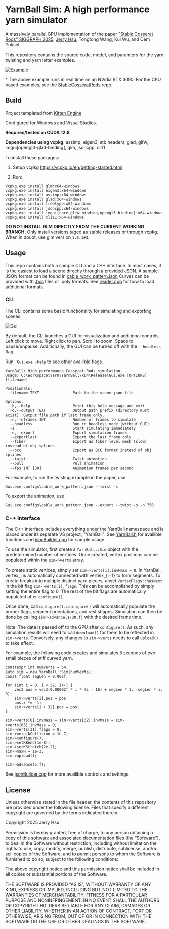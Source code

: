 # YarnBall Sim: A high performance yarn simulator

A massively parallel GPU implementation of the paper ["Stable Cosserat Rods" SIGGRAPH 2025](https://s2025.siggraph.org/), [Jerry Hsu](https://jerryhsu.io), Tongtong Wang, Kui Wu, and Cem Yuksel. 

This repository contains the source code, model, and paramters for the yarn twisting and yarn letter examples.

[![Example](images/yarnTwist.gif)](https://youtu.be/hmEGLPG1zP0)

^ The above example runs in real time on an NVidia RTX 3090. For the CPU based examples, see the [StableCosseratRods](https://github.com/jerry060599/StableCosseratRods) repo.

## Build
Project templated from [Kitten Engine](https://github.com/jerry060599/KittenEngine/tree/main)

Configured for Windows and Visual Studios. 

**Requires/tested on CUDA 12.8**

**Dependencies using vcpkg**: assimp, eigen3, stb headers, glad, glfw, imgui[opengl3-glad-binding], glm, jsoncpp, cli11

To install these packages:

1. Setup vcpkg https://vcpkg.io/en/getting-started.html

2. Run:
```
vcpkg.exe install glm:x64-windows
vcpkg.exe install eigen3:x64-windows
vcpkg.exe install assimp:x64-windows
vcpkg.exe install glad:x64-windows
vcpkg.exe install freetype:x64-windows
vcpkg.exe install jsoncpp:x64-windows
vcpkg.exe install imgui[core,glfw-binding,opengl3-binding]:x64-windows
vcpkg.exe install cli11:x64-windows
```

**DO NOT INSTALL GLM DIRECTLY FROM THE CURRENT WORKING BRANCH.**
Only install versions taged as stable releases or through vcpkg. 
When in doubt, use glm version ```1.0.1#3```. 

## Usage
This repo contains both a sample CLI and a C++ interface. 
In most cases, it is the easiest to load a scene directly through a provided JSON.
A sample JSON format can be found in [cable_work_pattern.json](KittenEngine/configs/cable_work_pattern.json)
Curves can be provided with [.bcc](https://www.cemyuksel.com/cyCodeBase/soln/using_bcc_files.html) files or .poly formats. See [reader.cpp](KittenEngine/YarnBall/io/reader.cpp) for how to load additional formats.

### CLI
The CLI contains some basic functionality for simulating and exporting scenes.

![Gui](images/gui.gif)

By default, the CLI launches a GUI for visualization and additional controls. Left click to move. Right click to pan. Scroll to zoom. Space to pause/unpause. Additionally, the GUI can be turned off with the ```--headless``` flag. 

Run ``` Gui.exe -help``` to see other availible flags.
```
YarnBall: High performance Cosserat Rods simulation.
Usage: C:\Workspace\Yarn\YarnBall\x64\Release\Gui.exe [OPTIONS] [filename]

Positionals:
  filename TEXT               Path to the scene json file

Options:
  -h,--help                   Print this help message and exit
  -o,--output TEXT            Output path prefix (directory must exist). Output file path if last frame only.
  -n,--nframes INT            Number of frames to simulate
  --headless                  Run in headless mode (without GUI)
  -s                          Start simulating immediately
  -e,--export                 Export simulation frames
  --exportlast                Export the last frame only
  --fiber                     Export as fiber level mesh (slow) instead of obj splines
  --bcc                       Export as BCC format instead of obj splines
  --twist                     Twist animation
  --pull                      Pull animation
  --fps INT [30]              Animation frames per second
```

For example, to run the twisting example in the paper, use
```
Gui.exe configs\cable_work_pattern.json --twist -s
```
To export the animation, use
```
Gui.exe configs\cable_work_pattern.json --export --twist -s -n 750
```

### C++ interface
The C++ interface includes everything under the YarnBall namespace and is placed under its separate VS project, "YarnBall".
See [YarnBall.h](KittenEngine/YarnBall/YarnBall.h) for availible functions and [jsonBuilder.cpp](KittenEngine/YarnBall/io/jsonBuilder.cpp) for sample usage.

To use the simulator, first create a ```YarnBall::Sim``` object with the predetermined number of vertices. 
Once created, vertex positions can be populated within the ```sim->verts``` array. 

To create static vertices, simply set ```sim->verts[i].invMass = 0```. In YarnBall, vertex_i is automatically connected with verteix_{i+1} to form segments.
To create breaks into multiple distinct yarn pieces, unset ```VertexFlags::hasNext``` in the bit flag ```sim->verts[i].flags```. 
This can be accomplished by simply setting the entire flag to 0. The rest of the bit flags are automatically populated after ```configure()```. 

Once done, call ```configure()```. ```configure()``` will automatically populate the proper flags, segment orientations, and rest shapes. 
Simulation can then be done by calling ```sim->advance(1/30.f)``` with the desired frame time. 

Note: The data is passed off to the GPU after ```configure()```. As such, any simulation results will need to call ```download()``` for them to be reflected in ```sim->verts```.
Conversely, any changes to ```sim->verts``` needs to call ```upload()``` to take effect. 

For example, the following code creates and simulates 5 seconds of two small pieces of stiff curved yarn. 
```
constexpr int numVerts = 64;
auto sim = new YarnBall::Sim(numVerts);
const float segLen = 0.002f;

for (int i = 0; i < 32; i++) {
	vec3 pos = vec3(0.00002f * i * (i - 16) + segLen * 1, -segLen * i, 0);
	sim->verts[i].pos = pos;
	pos.x *= -1;
	sim->verts[i + 32].pos = pos;
}

sim->verts[0].invMass = sim->verts[32].invMass = sim->verts[63].invMass = 0;
sim->verts[31].flags = 0;
sim->meta.kCollision = 1e-7;
sim->configure();
sim->setKBend(1e-8);
sim->setKStretch(2e-2);
sim->maxH = 1e-3;
sim->upload();

sim->advance(5.f);
```
See [jsonBuilder.cpp](KittenEngine/YarnBall/io/jsonBuilder.cpp) for more availible controls and settings. 

## License
Unless otherwise stated in the file header, the contents of this repository are provided under the following license. Files that specify a different copyright are governed by the terms indicated therein.

Copyright 2025 Jerry Hsu

Permission is hereby granted, free of charge, to any person obtaining a copy of this software and associated documentation files (the “Software”), to deal in the Software without restriction, including without limitation the rights to use, copy, modify, merge, publish, distribute, sublicense, and/or sell copies of the Software, and to permit persons to whom the Software is furnished to do so, subject to the following conditions:

The above copyright notice and this permission notice shall be included in all copies or substantial portions of the Software.

THE SOFTWARE IS PROVIDED “AS IS”, WITHOUT WARRANTY OF ANY KIND, EXPRESS OR IMPLIED, INCLUDING BUT NOT LIMITED TO THE WARRANTIES OF MERCHANTABILITY, FITNESS FOR A PARTICULAR PURPOSE AND NONINFRINGEMENT. IN NO EVENT SHALL THE AUTHORS OR COPYRIGHT HOLDERS BE LIABLE FOR ANY CLAIM, DAMAGES OR OTHER LIABILITY, WHETHER IN AN ACTION OF CONTRACT, TORT OR OTHERWISE, ARISING FROM, OUT OF OR IN CONNECTION WITH THE SOFTWARE OR THE USE OR OTHER DEALINGS IN THE SOFTWARE.
